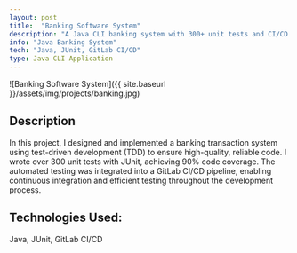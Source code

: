 ```yaml
---
layout: post
title:  "Banking Software System"
description: "A Java CLI banking system with 300+ unit tests and CI/CD integration."
info: "Java Banking System"
tech: "Java, JUnit, GitLab CI/CD"
type: Java CLI Application
---
```

![Banking Software System]({{ site.baseurl }}/assets/img/projects/banking.jpg)

## Description
In this project, I designed and implemented a banking transaction system using test-driven development (TDD) to ensure high-quality, reliable code. I wrote over 300 unit tests with JUnit, achieving 90% code coverage. The automated testing was integrated into a GitLab CI/CD pipeline, enabling continuous integration and efficient testing throughout the development process.

## Technologies Used:
Java, JUnit, GitLab CI/CD